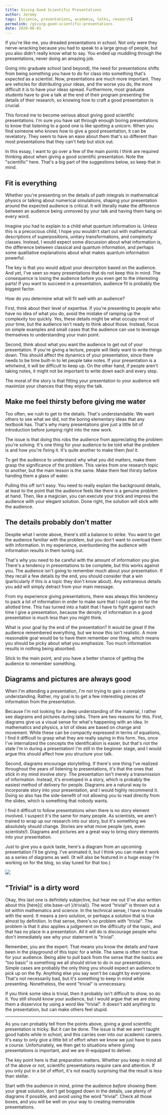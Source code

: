 ```yaml
---
title: Giving Good Scientific Presentations
author: Jeremy
tags: [science, presentations, academia, talks, research]
permalink: /giving-good-scientific-presentations
date: 2020-06-01
---
```


If you're like me, you dreaded presentations in school. Not only were they nerve-wracking because you had to speak to a large group of people, but you also didn't really know what to say. You ended up muddling through the presentations, never doing an amazing job.

Going into graduate school (and beyond), the need for presentations shifts from being something you have to do for class into something that's *expected* as a scientist. Now, presentations are much more important. They are vehicles for distributing your ideas, and the worse you do, the more difficult it is to have your ideas spread. Furthermore, most graduate students have to give a talk at the end of their program presenting the details of their research, so knowing how to craft a good presentation is crucial.

This forced me to become serious about giving good scientific presentations. I'm sure you have sat through enough boring presentations to know that listening to a good one is like spotting a unicorn. When you find someone who knows how to give a good presentation, it can be revelatory. They seem to have an ease about them that's so different than most presentations that they can't help but stick out.

In this essay, I want to go over a few of the main points I think are required thinking about when giving a good scientific presentation. Note the "scientific" here. That's a big part of the suggestions below, so keep that in mind.

## Fit is everything

Whether you're presenting on the details of path integrals in mathematical physics or talking about numerical simulations, shaping your presentation around the expected audience is critical. It will literally make the difference between an audience being unmoved by your talk and having them hang on every word.

Imagine you had to explain to a child what quantum information is. Unless this is a precocious child, I hope you wouldn't start out with mathematical descriptions of superpositions, unitary transformations, and complexity classes. Instead, I would expect some discussion about what information is, the difference between classical and quantum information, and perhaps some qualitative explanations about what makes quantum information powerful.

The key is that you would adjust your description based on the audience. And yet, I've seen so many presentations that do not keep this in mind. The consequence is losing the audience before you even get to the interesting parts! If you want to succeed in a presentation, audience fit is probably the biggest factor.

How do you determine what will fit well with an audience?

First, think about their level of expertise. If you're presenting to people who have no idea of what you do, avoid the mistake of ramping up the complexity too quickly. Yes, these details might be what occupy most of *your* time, but the audience isn't ready to think about those. Instead, focus on simple examples and small cases that the audience can use to leverage themselves to understanding your main point.

Second, think about what you want the audience to get out of your presentation. If you're giving a lecture, people will likely want to write things down. This should affect the dynamics of your presentation, since there needs to be time built-in to let people take notes. If your presentation is a whirlwind, it will be difficult to keep up. On the other hand, if people aren't taking notes, it might not be important to write down each and every step.

The moral of the story is that fitting your presentation to your audience will maximize your chances that they enjoy the talk.

## Make me feel thirsty before giving me water

Too often, we rush to get to the details. That's understandable. We want others to see what *we* did, not the boring elementary ideas that any textbook has. That's why many presentations give just a little bit of introduction before jumping right into the new work.

The issue is that doing this robs the audience from appreciating the problem you're solving. It's one thing for your audience to be told what the problem is and how you're fixing it. It's quite another to make them *feel* it.

To get the audience to understand why what you did matters, make them grasp the significance of the problem. This varies from one research topic to another, but the main lesson is the same. Make them feel thirsty before handing them a glass of water.

Pulling this off isn't easy. You need to really explain the background details, at least to the point that the audience feels like there is a genuine problem at hand. Then, like a magician, you can execute your trick and impress the audience with your elegant solution. Done right, the solution will stick with the audience.

## The details probably don't matter

Despite what I wrote above, there's still a balance to strike. You want to get the audience familiar with the problem, but you don't want to overload them with information. In my experience, overburdening the audience with information results in them tuning out.

That's why you need to be careful with the amount of information you give. There's a tendency in presentations to be complete, but this works against you. The audience isn't going to remember much about your presentation. If they recall a few details by the end, you should consider that a win (particularly if this is a topic they don't know about). Any extraneous details you add will simply detract from your main message.

From my experience giving presentations, there was always this tendency to pack a lot of information in order to make sure that I could go on for the allotted time. This has turned into a habit that I have to fight against each time I give a presentation, because the density of information in a good presentation is much less than you might think.

What is your goal by the end of the presentation? It would be great if the audience remembered everything, but we know this isn't realistic. A more reasonable goal would be to have them remember *one* thing, which means you should be picky about what you emphasize. Too much information results in nothing being absorbed.

Stick to the main point, and you have a better chance of getting the audience to remember something.

## Diagrams and pictures are always good

When I'm attending a presentation, I'm not trying to gain a complete understanding. Rather, my goal is to get a few interesting pieces of information from the presentation.

Because I'm not looking for a deep understanding of the material, I rather see diagrams and pictures during talks. There are two reasons for this. First, diagrams give us a visual sense for what's happening with an idea. In mathematics and physics, a lot of ideas are based on change and movement. While these can be compactly expressed in terms of equations, I find it difficult to grasp what they are really saying in this form. Yes, once I've internalized the concepts the identification is easier, but that's not the state I'm in during a presentation! I'm still in the beginner stage, and I would argue this should affect how you structure your talk.

Second, diagrams encourage storytelling. If there's one thing I've realized throughout the years of listening to presentations, it's that the ones that stick in my mind involve *story*. The presentation isn't merely a transmission of information. Instead, it's enveloped in a story, which is probably the easiest method of delivery for people. Diagrams are a natural way to incorporate story into your presentation, and I would highly recommend it. Doing so also has the side-benefit of not allowing you to read directly from the slides, which is something that nobody wants.

I find it difficult to follow presentations when there is no story element involved. I suspect it's the same for many people. As scientists, we aren't trained to wrap up our research into our story, but it's something we absolutely should change. Stories are what move people (yes, even scientists!). Diagrams and pictures are a great way to bring story elements into your presentation.

Just to give you a quick taste, here's a diagram from an upcoming presentation I'll be giving. I've animated it, but I think you can make it work as a series of diagrams as well. (It will also be featured in a huge essay I'm working on for the blog, so stay tuned for that too.)

![](https://res.cloudinary.com/dh3hm8pb7/video/upload/q_auto:best/v1590009187/Blog/DegreesOfFreedom.gif)

## "Trivial" is a dirty word

Okay, this last one is definitely subjective, but hear me out (I've also written about this [here]({ site.base-url }/trivial)). The word "trivial" is thrown out a lot within mathematics and science. In the technical sense, I have no trouble with the word. It means a zero solution, or perhaps a solution that is true almost by definition. In that sense, there's no problem with "trivial". The problem is that it also applies a judgement on the difficulty of the topic, and that has no place in a presentation. All it will do is discourage people who don't immediately see why your statement is "trivial".

Remember, you are the expert. That means you know the details and have been in the playground of this topic for a while. The same is often not true for your audience. Being able to pull back from the sense that the basics are "too basic" is something we all should strive to do in our presentations. Simple cases are probably the only thing you should expect an audience to pick up on the fly. Anything else you say won't be caught by everyone. That's not necessarily bad, but it's something to keep in mind while presenting. Nonetheless, the word "trivial" is unnecessary.

If you think some idea is trivial, then it probably isn't difficult to show, so do it. You still should know your audience, but I would argue that we are doing them a disservice by using a word like "trivial". It doesn't add anything to the presentation, but can make others feel stupid.

---

As you can probably tell from the points above, giving a good scientific presentation is tricky. But it can be done. The issue is that we aren't taught good habits while in school, and this carries over into our academic careers. It's easy to only give a little bit of effort when we know we just have to pass a course. Unfortunately, we then get to situations where giving presentations *is* important, and we are ill-equipped to deliver.

The key point here is that preparation matters. Whether you keep in mind all of the above or not, scientific presentations require care and attention. If you only put in a bit of effort, it's not exactly surprising that the result is less than stellar.

Start with the audience in mind, prime the audience *before* showing them your great solution, don't get bogged down in the details, use plenty of diagrams if possible, and avoid using the word "trivial". Check all those boxes, and you will be well on your way to creating memorable presentations.

